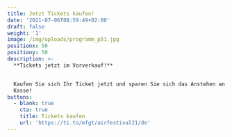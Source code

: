```yaml
---
title: Jetzt Tickets kaufen!
date: '2021-07-06T08:59:49+02:00'
draft: false
weight: '1'
image: /img/uploads/programm_p51.jpg
positionx: 50
positiony: 50
description: >-
  **Tickets jetzt im Vorverkauf!**


  Kaufen Sie sich Ihr Ticket jetzt und sparen Sie sich das Anstehen an der
  Kasse!
buttons:
  - blank: true
    cta: true
    title: Tickets kaufen
    url: 'https://ti.to/mfgt/airfestival21/de'
---
```



